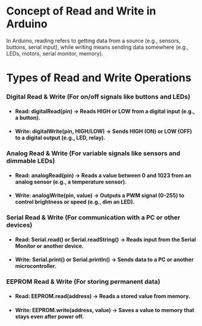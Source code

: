# Concept of Read and Write in Arduino
In Arduino, reading refers to getting data from a source (e.g., sensors, buttons, serial input), while writing means sending data somewhere (e.g., LEDs, motors, serial monitor, memory).

# Types of Read and Write Operations
### Digital Read & Write (For on/off signals like buttons and LEDs)

* #### Read: digitalRead(pin) → Reads HIGH or LOW from a digital input (e.g., a button).
* #### Write: digitalWrite(pin, HIGH/LOW) → Sends HIGH (ON) or LOW (OFF) to a digital output (e.g., LED, relay).
### Analog Read & Write (For variable signals like sensors and dimmable LEDs)

* #### Read: analogRead(pin) → Reads a value between 0 and 1023 from an analog sensor (e.g., a temperature sensor).
* #### Write: analogWrite(pin, value) → Outputs a PWM signal (0-255) to control brightness or speed (e.g., dim an LED).
### Serial Read & Write (For communication with a PC or other devices)

* #### Read: Serial.read() or Serial.readString() → Reads input from the Serial Monitor or another device.
* #### Write: Serial.print() or Serial.println() → Sends data to a PC or another microcontroller.
### EEPROM Read & Write (For storing permanent data)

* #### Read: EEPROM.read(address) → Reads a stored value from memory.
* #### Write: EEPROM.write(address, value) → Saves a value to memory that stays even after power off.

